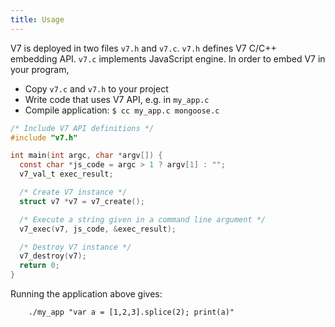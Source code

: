 ```yaml
---
title: Usage
---
```


V7 is deployed in two files `v7.h` and `v7.c`.  `v7.h` defines V7 C/C++
embedding API. `v7.c` implements JavaScript engine.
In order to embed V7 in your program,

- Copy `v7.c` and `v7.h` to your project
- Write code that uses V7 API, e.g. in `my_app.c`
- Compile application: `$ cc my_app.c mongoose.c`

```c
/* Include V7 API definitions */
#include "v7.h"

int main(int argc, char *argv[]) {
  const char *js_code = argc > 1 ? argv[1] : "";
  v7_val_t exec_result;

  /* Create V7 instance */
  struct v7 *v7 = v7_create();

  /* Execute a string given in a command line argument */
  v7_exec(v7, js_code, &exec_result);

  /* Destroy V7 instance */
  v7_destroy(v7);
  return 0;
}
```

Running the application above gives:

```
    ./my_app "var a = [1,2,3].splice(2); print(a)"
```
